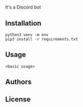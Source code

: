 # <ChadBot>

It's a Discord bot

## Installation

<describe installation process>

```<language>
python3 venv -m env
pip3 install -r requirements.txt
```
## Usage

```<language>
<basic usage>
```
## Authors
<author names>

## License
<placeholder license>
